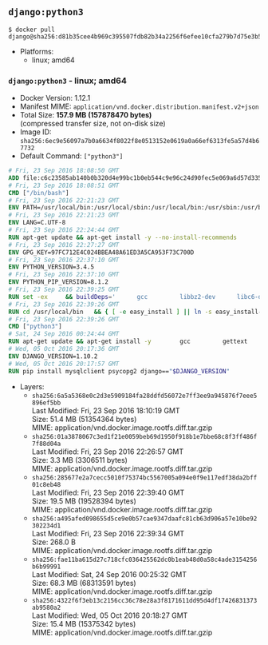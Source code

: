## `django:python3`

```console
$ docker pull django@sha256:d81b35cee4b969c395507fdb82b34a2256f6efee10cfa279b7d75e3b57f28fe9
```

-	Platforms:
	-	linux; amd64

### `django:python3` - linux; amd64

-	Docker Version: 1.12.1
-	Manifest MIME: `application/vnd.docker.distribution.manifest.v2+json`
-	Total Size: **157.9 MB (157878470 bytes)**  
	(compressed transfer size, not on-disk size)
-	Image ID: `sha256:6ec9e56097a7b0a6634f8022f8e0513152e0619a0a66ef6313fe5a57d4b67732`
-	Default Command: `["python3"]`

```dockerfile
# Fri, 23 Sep 2016 18:08:50 GMT
ADD file:c6c23585ab140b0b320d4e99bc1b0eb544c9e96c24d90fec5e069a6d57d335ca in / 
# Fri, 23 Sep 2016 18:08:51 GMT
CMD ["/bin/bash"]
# Fri, 23 Sep 2016 22:21:23 GMT
ENV PATH=/usr/local/bin:/usr/local/sbin:/usr/local/bin:/usr/sbin:/usr/bin:/sbin:/bin
# Fri, 23 Sep 2016 22:21:23 GMT
ENV LANG=C.UTF-8
# Fri, 23 Sep 2016 22:24:44 GMT
RUN apt-get update && apt-get install -y --no-install-recommends 		ca-certificates 		libsqlite3-0 		libssl1.0.0 	&& rm -rf /var/lib/apt/lists/*
# Fri, 23 Sep 2016 22:27:27 GMT
ENV GPG_KEY=97FC712E4C024BBEA48A61ED3A5CA953F73C700D
# Fri, 23 Sep 2016 22:37:10 GMT
ENV PYTHON_VERSION=3.4.5
# Fri, 23 Sep 2016 22:37:10 GMT
ENV PYTHON_PIP_VERSION=8.1.2
# Fri, 23 Sep 2016 22:39:25 GMT
RUN set -ex 	&& buildDeps=' 		gcc 		libbz2-dev 		libc6-dev 		liblzma-dev 		libncurses-dev 		libreadline-dev 		libsqlite3-dev 		libssl-dev 		make 		tcl-dev 		tk-dev 		wget 		xz-utils 		zlib1g-dev 	' 	&& apt-get update && apt-get install -y $buildDeps --no-install-recommends && rm -rf /var/lib/apt/lists/* 		&& wget -O python.tar.xz "https://www.python.org/ftp/python/${PYTHON_VERSION%%[a-z]*}/Python-$PYTHON_VERSION.tar.xz" 	&& wget -O python.tar.xz.asc "https://www.python.org/ftp/python/${PYTHON_VERSION%%[a-z]*}/Python-$PYTHON_VERSION.tar.xz.asc" 	&& export GNUPGHOME="$(mktemp -d)" 	&& gpg --keyserver ha.pool.sks-keyservers.net --recv-keys "$GPG_KEY" 	&& gpg --batch --verify python.tar.xz.asc python.tar.xz 	&& rm -r "$GNUPGHOME" python.tar.xz.asc 	&& mkdir -p /usr/src/python 	&& tar -xJC /usr/src/python --strip-components=1 -f python.tar.xz 	&& rm python.tar.xz 		&& cd /usr/src/python 	&& ./configure 		--enable-loadable-sqlite-extensions 		--enable-shared 	&& make -j$(nproc) 	&& make install 	&& ldconfig 		&& if [ ! -e /usr/local/bin/pip3 ]; then : 		&& wget -O /tmp/get-pip.py 'https://bootstrap.pypa.io/get-pip.py' 		&& python3 /tmp/get-pip.py "pip==$PYTHON_PIP_VERSION" 		&& rm /tmp/get-pip.py 	; fi 	&& pip3 install --no-cache-dir --upgrade --force-reinstall "pip==$PYTHON_PIP_VERSION" 	&& [ "$(pip list |tac|tac| awk -F '[ ()]+' '$1 == "pip" { print $2; exit }')" = "$PYTHON_PIP_VERSION" ] 		&& find /usr/local -depth 		\( 			\( -type d -a -name test -o -name tests \) 			-o 			\( -type f -a -name '*.pyc' -o -name '*.pyo' \) 		\) -exec rm -rf '{}' + 	&& apt-get purge -y --auto-remove $buildDeps 	&& rm -rf /usr/src/python ~/.cache
# Fri, 23 Sep 2016 22:39:26 GMT
RUN cd /usr/local/bin 	&& { [ -e easy_install ] || ln -s easy_install-* easy_install; } 	&& ln -s idle3 idle 	&& ln -s pydoc3 pydoc 	&& ln -s python3 python 	&& ln -s python3-config python-config
# Fri, 23 Sep 2016 22:39:26 GMT
CMD ["python3"]
# Sat, 24 Sep 2016 00:24:44 GMT
RUN apt-get update && apt-get install -y 		gcc 		gettext 		mysql-client libmysqlclient-dev 		postgresql-client libpq-dev 		sqlite3 	--no-install-recommends && rm -rf /var/lib/apt/lists/*
# Wed, 05 Oct 2016 20:17:36 GMT
ENV DJANGO_VERSION=1.10.2
# Wed, 05 Oct 2016 20:17:57 GMT
RUN pip install mysqlclient psycopg2 django=="$DJANGO_VERSION"
```

-	Layers:
	-	`sha256:6a5a5368e0c2d3e5909184fa28ddfd56072e7ff3ee9a945876f7eee5896ef5bb`  
		Last Modified: Fri, 23 Sep 2016 18:10:19 GMT  
		Size: 51.4 MB (51354364 bytes)  
		MIME: application/vnd.docker.image.rootfs.diff.tar.gzip
	-	`sha256:01a3878067c3ed1f21e0059beb69d1950f918b1e7bbe68c8f3ff486f7f88d04a`  
		Last Modified: Fri, 23 Sep 2016 22:26:57 GMT  
		Size: 3.3 MB (3306511 bytes)  
		MIME: application/vnd.docker.image.rootfs.diff.tar.gzip
	-	`sha256:285677e2a7cecc5010f75374bc5567005a094e0f9e117edf38da2bff01c8eb48`  
		Last Modified: Fri, 23 Sep 2016 22:39:40 GMT  
		Size: 19.5 MB (19528394 bytes)  
		MIME: application/vnd.docker.image.rootfs.diff.tar.gzip
	-	`sha256:a495afed098655d5ce9e0b57cae9347daafc81cb63d906a57e10be92302234d1`  
		Last Modified: Fri, 23 Sep 2016 22:39:34 GMT  
		Size: 268.0 B  
		MIME: application/vnd.docker.image.rootfs.diff.tar.gzip
	-	`sha256:fae11ba615d27c718cfc036425562dc0b1eab48d0a58c4ade3154256b6b99991`  
		Last Modified: Sat, 24 Sep 2016 00:25:32 GMT  
		Size: 68.3 MB (68313591 bytes)  
		MIME: application/vnd.docker.image.rootfs.diff.tar.gzip
	-	`sha256:4322f6f3eb13c2156cc36c78e28a3f8171611dd95d4df17426831373ab9580a2`  
		Last Modified: Wed, 05 Oct 2016 20:18:27 GMT  
		Size: 15.4 MB (15375342 bytes)  
		MIME: application/vnd.docker.image.rootfs.diff.tar.gzip
